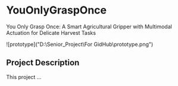 # YouOnlyGraspOnce
You Only Grasp Once: A Smart Agricultural Gripper with Multimodal Actuation for Delicate Harvest Tasks

![prototype]("D:\Senior_Project\For GidHub\prototype.png")
## Project Description

This project ...